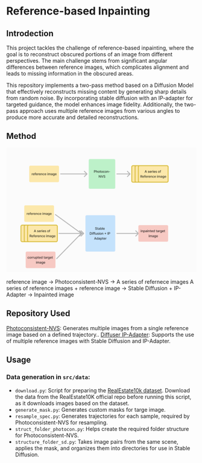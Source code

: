 # Reference-based Inpainting

## Introdection
This project tackles the challenge of reference-based inpainting, where the goal is to reconstruct obscured portions of an image from different perspectives. The main challenge stems from significant angular differences between reference images, which complicates alignment and leads to missing information in the obscured areas.

This repository implements a two-pass method based on a Diffusion Model that effectively reconstructs missing content by generating sharp details from random noise. By incorporating stable diffusion with an IP-adapter for targeted guidance, the model enhances image fidelity. Additionally, the two-pass approach uses multiple reference images from various angles to produce more accurate and detailed reconstructions.

## Method
![method image](method.png)

reference image -> Photoconsistent-NVS -> A series of refernece images
A series of reference images + reference image -> Stable Diffusion + IP-Adapter -> Inpainted image

## Repository Used
[Photoconsistent-NVS](https://github.com/YorkUCVIL/Photoconsistent-NVS): Generates multiple images from a single reference image based on a defined trajectory..
[Diffuser IP-Adapter](https://github.com/cubiq/Diffusers_IPAdapter): Supports the use of multiple reference images with Stable Diffusion and IP-Adapter.

## Usage

### Data generation in `src/data`:
+ `download.py`: Script for preparing the [RealEstate10k dataset](https://google.github.io/realestate10k/download.html). Download the data from the RealEstate10K official repo before running this script, as it downloads images based on the dataset.
+ `generate_mask.py`: Generates custom masks for targe image.
+ `resample_spec.py`: Generates trajectories for each sample, required by Photoconsistent-NVS for resampling.
+ `struct_folder_photocon.py`: Helps create the required folder structure for Photoconsistent-NVS.
+ `structure_folder_sd.py`: Takes image pairs from the same scene, applies the mask, and organizes them into directories for use in Stable Diffusion.

